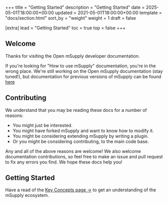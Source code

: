 +++
title = "Getting Started"
description = "Getting Started"
date = 2025-05-01T18:00:00+00:00
updated = 2021-05-01T18:00:00+00:00
template = "docs/section.html"
sort_by = "weight"
weight = 1
draft = false

[extra]
lead = "Getting Started"
toc = true
top = false
+++

## Welcome

Thanks for visiting the Open mSupply developer documentation.

If you're looking for "How to use mSupply" documentation, you're in the wrong place. We're still
working on the Open mSupply documentation (stay tuned!), but documentation for previous versions of
mSupply can be found [here](https://docs.msupply.org.nz/)

## Contributing

We understand that you may be reading these docs for a number of reasons:

* You might just be interested.
* You might have forked mSupply and want to know how to modify it.
* You might be considering extending mSupply by writing a plugin.
* Or you might be considering contributing, to the main code base.


Any and all of the above reasons are welcome! We also welcome documentation contributions, so feel
free to make an issue and pull request to fix any errors you find. We hope these docs help you!

## Getting Started

Have a read of the [Key Concepts page →](key-concepts/) to get an understanding of the mSupply
ecosystem.
